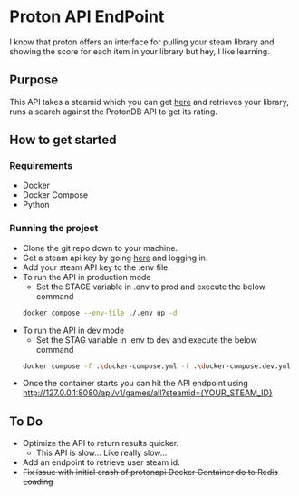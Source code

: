 # Proton API EndPoint
I know that proton offers an interface for pulling your steam library 
and showing the score for each item in your library but hey, I like learning.

## Purpose
This API takes a steamid which you can get [here](https://www.steamidfinder.com/)
and retrieves your library, runs a search against the ProtonDB API to get its rating.

## How to get started
### Requirements
- Docker
- Docker Compose
- Python

### Running the project
- Clone the git repo down to your machine.
- Get a steam api key by going [here](https://steamcommunity.com/login/home/?goto=%2Fdev%2Fapikey) and logging in.
- Add your steam API key to the .env file.
- To run the API in production mode
  - Set the STAGE variable in .env to prod and execute the below command 
  ```bash
  docker compose --env-file ./.env up -d
  ```
- To run the API in dev mode
  - Set the STAG variable in .env to dev and execute the below command
  ```bash
  docker compose -f .\docker-compose.yml -f .\docker-compose.dev.yml --env-file ./.env up
  ```
- Once the container starts you can hit the API endpoint using http://127.0.0.1:8080/api/v1/games/all?steamid={YOUR_STEAM_ID}

## To Do
- Optimize the API to return results quicker.
  - This API is slow... Like really slow...
- Add an endpoint to retrieve user steam id.
- ~~Fix issue with initial crash of protonapi Docker Container do to Redis Loading~~